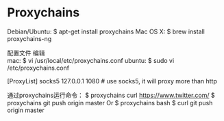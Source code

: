 

# Proxychains

Debian/Ubuntu:
    $ apt-get install proxychains
Mac OS X:
    $ brew install proxychains-ng

配置文件
编辑      
  mac:    $ vi /usr/local/etc/proxychains.conf
  ubuntu: $ sudo vi /etc/proxychains.conf


[ProxyList]
socks5  127.0.0.1 1080   # use socks5, it will proxy more than http



通过proxychains运行命令：
    $ proxychains curl https://www.twitter.com/
    $ proxychains git push origin master
Or
    $ proxychains bash
    $ curl git push origin master